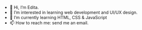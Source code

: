 - 👋 Hi, I’m Edita.
- 👀 I’m interested in learning web development and UI/UX design.
- 🌱 I’m currently learning HTML, CSS & JavaScript
- 📫 How to reach me: send me an email. 

<!---
editastas/editastas is a ✨ special ✨ repository because its `README.md` (this file) appears on your GitHub profile.
You can click the Preview link to take a look at your changes.
--->
